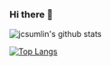 ### Hi there 👋

![jcsumlin's github stats](https://github-readme-stats.vercel.app/api?username=jcsumlin&theme=dark&show_icons=true)

[![Top Langs](https://github-readme-stats.vercel.app/api/top-langs/?username=jcsumlin&layout=compact&theme=dark)](https://github.com/anuraghazra/github-readme-stats)


<!--
**jcsumlin/jcsumlin** is a ✨ _special_ ✨ repository because its `README.md` (this file) appears on your GitHub profile.

Here are some ideas to get you started:

- 🔭 I’m currently working on ...
- 🌱 I’m currently learning ...
- 👯 I’m looking to collaborate on ...
- 🤔 I’m looking for help with ...
- 💬 Ask me about ...
- 📫 How to reach me: ...
- 😄 Pronouns: ...
- ⚡ Fun fact: ...
-->
